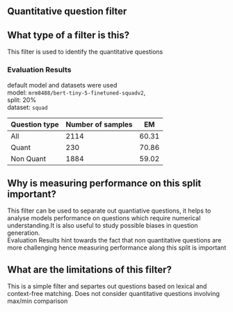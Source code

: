 ## Quantitative question filter

## What type of a filter is this?

This filter is used to identify the quantitative questions <br>
### Evaluation Results

default model and datasets were used  <br>
model: `mrm8488/bert-tiny-5-finetuned-squadv2`,  <br>
split: 20%  <br>
dataset: `squad`

| Question type | Number of samples| EM|
|--------------------|------|--------|
|All| 2114| 60.31|
|Quant | 230| 70.86|
|Non Quant|1884| 59.02|


## Why is measuring performance on this split important?
This filter can be used to separate out quantiative questions, it helps to analyse models performance on questions which require numerical understanding.It is also useful to study possible biases in question generation. <br>Evaluation Results hint towards the fact that non quantitative questions are more challenging hence measuring performance along this split is important  <br>


## What are the limitations of this filter?
This is a simple filter and separtes out questions based on lexical and context-free matching.
Does not consider quantitative questions involving max/min comparison
